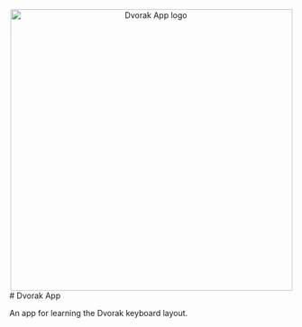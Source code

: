 <div align="center">
  <img alt="Dvorak App logo" src="https://res.cloudinary.com/ulitroyo/image/upload/v1568821995/dvorak/Dvorak_App.svg" width=500px /> 
</div>
# Dvorak App

An app for learning the Dvorak keyboard layout.
